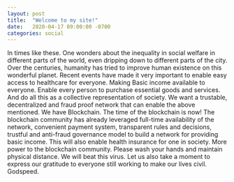 ```yaml
---
layout: post
title:  "Welcome to my site!"
date:   2020-04-17 09:00:00 -0700
categories: social
---
```



In times like these. One wonders about the inequality in social welfare in different parts of the world, even dripping down to different parts of the city. Over the centuries, humanity has tried to improve human existence on this wonderful planet.
Recent events have made it very important to enable easy access to healthcare for everyone. Making Basic income available to everyone. Enable every person to purchase essential goods and services. And do all this as a collective representation of society.
We want a trustable, decentralized and fraud proof network that can enable the above mentioned. We have Blockchain. 
The time of the blockchain is now! The blockchain community has already leveraged full-time availability of the network, convenient payment system, transparent rules and decisions, trustful and anti-fraud governance model to build a network for providing basic income. This will also enable health insurance for one in society. More power to the blockchain community.
Please wash your hands and maintain physical distance. We will beat this virus. Let us also take a moment to express our gratitude to everyone still working to make our lives civil. Godspeed.
